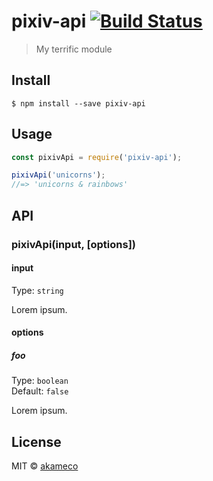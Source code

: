# pixiv-api [![Build Status](https://travis-ci.org/akameco/pixiv-api.svg?branch=master)](https://travis-ci.org/akameco/pixiv-api)

> My terrific module


## Install

```
$ npm install --save pixiv-api
```


## Usage

```js
const pixivApi = require('pixiv-api');

pixivApi('unicorns');
//=> 'unicorns & rainbows'
```


## API

### pixivApi(input, [options])

#### input

Type: `string`

Lorem ipsum.

#### options

##### foo

Type: `boolean`<br>
Default: `false`

Lorem ipsum.


## License

MIT © [akameco](http://akameco.github.io)
